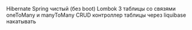 Hibernate
Spring чистый (без boot)
Lombok
3 таблицы со связями oneToMany и manyToMany
CRUD контроллер 
таблицы через liquibase накатывать



